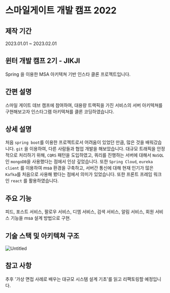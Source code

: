 # 스마일게이트 개발 캠프 2022 
## 제작 기간
2023.01.01 ~ 2023.02.01
## 윈터 개발 캠프 2기 - JIKJI
Spring 을 이용한 MSA 아키텍쳐 기반 인스타 클론 프로젝트입니다.

## 간편 설명
스마일 게이트 데브 캠프에 참여하여, 대용량 트랙픽을 가진 서비스의 서버 아키텍쳐를 구현해보고자 인스타그램 아키텍쳐를 클론 코딩하였습니다.
## 상세 설명
처음 `spring boot`를 이용한 프로젝트로서 어려움이 있었던 만큼, 많은 것을 배워갔습니다. `git` 을 이용하여, 다른 사람들과 협업 개발을 해보았습니다. 대규모 트래픽을 안정적으로 처리하기 위해,  `CQRS` 패턴을 도입하였고, 쿼리를 진행하는 서버에 대해서 `NoSQL`인 `mongoDB`을 사용했다는 점에서 인상 깊었습니다. 또한 `Spring Cloud`, `eureka client` 를 이용하여 msa 환경을 구축하고, 서버간 통신에 대해 현재 인기가 많은 `Kafka`를 처음으로 사용해 봤다는 점에서 의미가 있었습니다.  또한 프론트 프레임 워크인 `react` 를 활용하였습니다.

## 주요 기능
피드, 포스트 서비스, 팔로우 서비스, 디엠 서비스, 검색 서비스, 알림 서비스, 회원 서비스 기능을 msa 설계 방법으로 구현.

## 기술 스택  및 아키텍쳐 구조
![Untitled](https://github.com/worldii/MSA-Project/assets/87687210/74b75253-b1fe-4c10-964b-ff1b9db594db)


## 참고 사항
추후 '가상 면접 사례로 배우는 대규모 시스템 설계 기초'를 읽고 리팩토링할 예정입니다.

